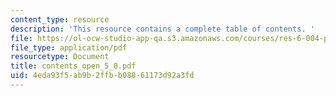```yaml
---
content_type: resource
description: 'This resource contains a complete table of contents. '
file: https://ol-ocw-studio-app-qa.s3.amazonaws.com/courses/res-6-004-principles-of-computer-system-design-an-introduction-spring-2009/4eda93f5ab9b2ffbb08861173d92a3fd_contents_open_5_0.pdf
file_type: application/pdf
resourcetype: Document
title: contents_open_5_0.pdf
uid: 4eda93f5-ab9b-2ffb-b088-61173d92a3fd
---
```

